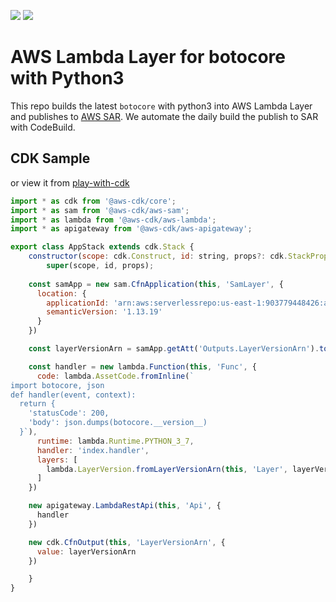 [![](https://codebuild.ap-northeast-1.amazonaws.com/badges?uuid=eyJlbmNyeXB0ZWREYXRhIjoiRVM5ckpBWGJEZ3FwbXExdklnNmQ1cHpvclVMQ01OSEU3NnVBRGFsc0EyMUVVazN6VkxodmtvSnJ1L21KK0Fjd01OaDM1bDhuOGdrVElxTXhpZHdJQVowPSIsIml2UGFyYW1ldGVyU3BlYyI6ImV3MDlKbDRPdUhPajZiVzIiLCJtYXRlcmlhbFNldFNlcmlhbCI6MX0%3D&branch=master)](https://serverlessrepo.aws.amazon.com/applications/arn:aws:serverlessrepo:us-east-1:903779448426:applications~lambda-layer-botocore)
[![](https://img.shields.io/badge/Available-serverless%20app%20repository-blue.svg)](https://serverlessrepo.aws.amazon.com/applications/arn:aws:serverlessrepo:us-east-1:903779448426:applications~lambda-layer-botocore)






# AWS Lambda Layer for botocore with Python3

This repo builds the latest `botocore` with python3 into AWS Lambda Layer and publishes to [AWS SAR](https://serverlessrepo.aws.amazon.com/applications/arn:aws:serverlessrepo:us-east-1:903779448426:applications~lambda-layer-botocore). We automate the daily build the publish to SAR with CodeBuild.


## CDK Sample

or view it from [play-with-cdk](https://play-with-cdk.com?s=538e3d7fdd1edc1a8e8421dcdb70bd22)

```js
import * as cdk from '@aws-cdk/core';
import * as sam from '@aws-cdk/aws-sam';
import * as lambda from '@aws-cdk/aws-lambda';
import * as apigateway from '@aws-cdk/aws-apigateway';

export class AppStack extends cdk.Stack {
    constructor(scope: cdk.Construct, id: string, props?: cdk.StackProps) {
        super(scope, id, props);
    
    const samApp = new sam.CfnApplication(this, 'SamLayer', {
      location: {
        applicationId: 'arn:aws:serverlessrepo:us-east-1:903779448426:applications/lambda-layer-botocore',
        semanticVersion: '1.13.19'
      }
    })

    const layerVersionArn = samApp.getAtt('Outputs.LayerVersionArn').toString();

    const handler = new lambda.Function(this, 'Func', {
      code: lambda.AssetCode.fromInline(`
import botocore, json
def handler(event, context):
  return {
    'statusCode': 200,
    'body': json.dumps(botocore.__version__)
  }`),
      runtime: lambda.Runtime.PYTHON_3_7,
      handler: 'index.handler',
      layers: [
        lambda.LayerVersion.fromLayerVersionArn(this, 'Layer', layerVersionArn)
      ]
    })

    new apigateway.LambdaRestApi(this, 'Api', {
      handler
    })

    new cdk.CfnOutput(this, 'LayerVersionArn', {
      value: layerVersionArn
    })

    }
}
```
